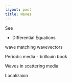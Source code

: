 ```yaml
---
layout: post
title: Waves
---
```

See 
- Differential Equations


wave matching
wavevectors

Periodic media - brillouin book


Waves in scattering media

Localizaion


